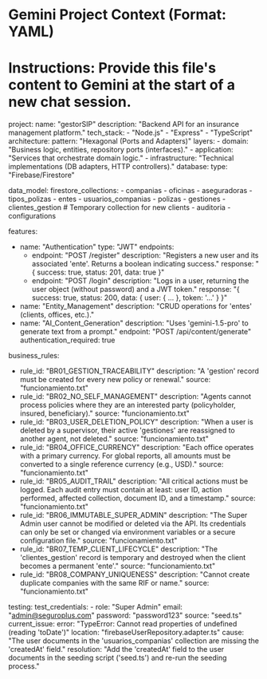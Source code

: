 # Gemini Project Context (Format: YAML)
# Instructions: Provide this file's content to Gemini at the start of a new chat session.

project:
  name: "gestorSIP"
  description: "Backend API for an insurance management platform."
  tech_stack:
    - "Node.js"
    - "Express"
    - "TypeScript"
  architecture:
    pattern: "Hexagonal (Ports and Adapters)"
    layers:
      - domain: "Business logic, entities, repository ports (interfaces)."
      - application: "Services that orchestrate domain logic."
      - infrastructure: "Technical implementations (DB adapters, HTTP controllers)."
  database:
    type: "Firebase/Firestore"

data_model:
  firestore_collections:
    - companias
    - oficinas
    - aseguradoras
    - tipos_polizas
    - entes
    - usuarios_companias
    - polizas
    - gestiones
    - clientes_gestion # Temporary collection for new clients
    - auditoria
    - configurations

features:
  - name: "Authentication"
    type: "JWT"
    endpoints:
      - endpoint: "POST /register"
        description: "Registers a new user and its associated 'ente'. Returns a boolean indicating success."
        response: "{ success: true, status: 201, data: true }"
      - endpoint: "POST /login"
        description: "Logs in a user, returning the user object (without password) and a JWT token."
        response: "{ success: true, status: 200, data: { user: { ... }, token: '...' } }"
  - name: "Entity_Management"
    description: "CRUD operations for 'entes' (clients, offices, etc.)."
  - name: "AI_Content_Generation"
    description: "Uses 'gemini-1.5-pro' to generate text from a prompt."
    endpoint: "POST /api/content/generate"
    authentication_required: true

business_rules:
  - rule_id: "BR01_GESTION_TRACEABILITY"
    description: "A 'gestion' record must be created for every new policy or renewal."
    source: "funcionamiento.txt"
  - rule_id: "BR02_NO_SELF_MANAGEMENT"
    description: "Agents cannot process policies where they are an interested party (policyholder, insured, beneficiary)."
    source: "funcionamiento.txt"
  - rule_id: "BR03_USER_DELETION_POLICY"
    description: "When a user is deleted by a supervisor, their active 'gestiones' are reassigned to another agent, not deleted."
    source: "funcionamiento.txt"
  - rule_id: "BR04_OFFICE_CURRENCY"
    description: "Each office operates with a primary currency. For global reports, all amounts must be converted to a single reference currency (e.g., USD)."
    source: "funcionamiento.txt"
  - rule_id: "BR05_AUDIT_TRAIL"
    description: "All critical actions must be logged. Each audit entry must contain at least: user ID, action performed, affected collection, document ID, and a timestamp."
    source: "funcionamiento.txt"
  - rule_id: "BR06_IMMUTABLE_SUPER_ADMIN"
    description: "The Super Admin user cannot be modified or deleted via the API. Its credentials can only be set or changed via environment variables or a secure configuration file."
    source: "funcionamiento.txt"
  - rule_id: "BR07_TEMP_CLIENT_LIFECYCLE"
    description: "The 'clientes_gestion' record is temporary and destroyed when the client becomes a permanent 'ente'."
    source: "funcionamiento.txt"
  - rule_id: "BR08_COMPANY_UNIQUENESS"
    description: "Cannot create duplicate companies with the same RIF or name."
    source: "funcionamiento.txt"

testing:
  test_credentials:
    - role: "Super Admin"
      email: "admin@seguroplus.com"
      password: "password123"
      source: "seed.ts"
  current_issue:
    error: "TypeError: Cannot read properties of undefined (reading 'toDate')"
    location: "firebaseUserRepository.adapter.ts"
    cause: "The user documents in the 'usuarios_companias' collection are missing the 'createdAt' field."
    resolution: "Add the 'createdAt' field to the user documents in the seeding script ('seed.ts') and re-run the seeding process."
